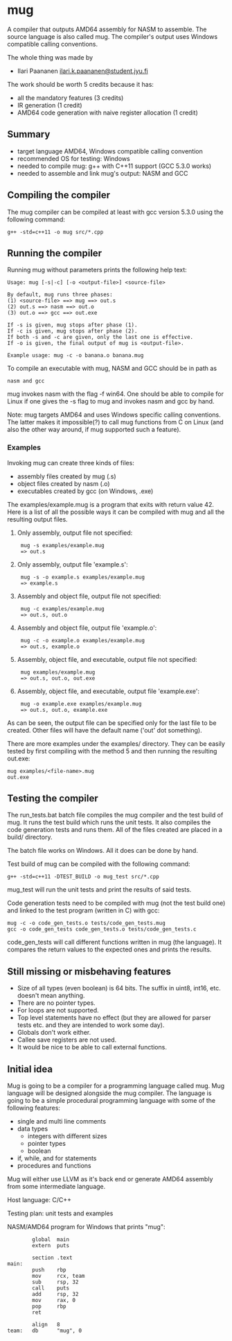 # mug

A compiler that outputs AMD64 assembly for NASM to assemble.
The source language is also called mug.
The compiler's output uses Windows compatible calling conventions.

The whole thing was made by
* Ilari Paananen ilari.k.paananen@student.jyu.fi

The work should be worth 5 credits because it has:
- all the mandatory features (3 credits)
- IR generation (1 credit)
- AMD64 code generation with naive register allocation (1 credit)

## Summary

- target language AMD64, Windows compatible calling convention
- recommended OS for testing: Windows
- needed to compile mug: g++ with C++11 support (GCC 5.3.0 works)
- needed to assemble and link mug's output: NASM and GCC

## Compiling the compiler

The mug compiler can be compiled at least with gcc version 5.3.0
using the following command:

    g++ -std=c++11 -o mug src/*.cpp

## Running the compiler

Running mug without parameters prints the following help text:

    Usage: mug [-s|-c] [-o <output-file>] <source-file>

    By default, mug runs three phases:
    (1) <source-file> ==> mug ==> out.s
    (2) out.s ==> nasm ==> out.o
    (3) out.o ==> gcc ==> out.exe

    If -s is given, mug stops after phase (1).
    If -c is given, mug stops after phase (2).
    If both -s and -c are given, only the last one is effective.
    If -o is given, the final output of mug is <output-file>.

    Example usage: mug -c -o banana.o banana.mug

To compile an executable with mug, NASM and GCC should be in path as

    nasm and gcc

mug invokes nasm with the flag -f win64. One should be able to compile
for Linux if one gives the -s flag to mug and invokes nasm and gcc by hand.

Note: mug targets AMD64 and uses Windows specific calling conventions.
The latter makes it impossible(?) to call mug functions from C on Linux
(and also the other way around, if mug supported such a feature).

### Examples

Invoking mug can create three kinds of files:
- assembly files created by mug (.s)
- object files created by nasm (.o)
- executables created by gcc (on Windows, .exe)

The examples/example.mug is a program that exits with return value 42.
Here is a list of all the possible ways it can be compiled with mug and
all the resulting output files.

1. Only assembly, output file not specified:

        mug -s examples/example.mug
        => out.s

2. Only assembly, output file 'example.s':

        mug -s -o example.s examples/example.mug
        => example.s

3. Assembly and object file, output file not specified:

        mug -c examples/example.mug
        => out.s, out.o

4. Assembly and object file, output file 'example.o':

        mug -c -o example.o examples/example.mug
        => out.s, example.o

5. Assembly, object file, and executable, output file not specified:

        mug examples/example.mug
        => out.s, out.o, out.exe

6. Assembly, object file, and executable, output file 'example.exe':

        mug -o example.exe examples/example.mug
        => out.s, out.o, example.exe

As can be seen, the output file can be specified only for the last file
to be created. Other files will have the default name ('out' dot something).

There are more examples under the examples/ directory. They can be easily tested
by first compiling with the method 5 and then running the resulting out.exe:

    mug examples/<file-name>.mug
    out.exe

## Testing the compiler

The run_tests.bat batch file compiles the mug compiler and the test
build of mug. It runs the test build which runs the unit tests.
It also compiles the code generation tests and runs them. All of the
files created are placed in a build/ directory.

The batch file works on Windows. All it does can be done by hand.
    
Test build of mug can be compiled with the following command:

    g++ -std=c++11 -DTEST_BUILD -o mug_test src/*.cpp

mug_test will run the unit tests and print the results of said tests.

Code generation tests need to be compiled with mug (not the test build one)
and linked to the test program (written in C) with gcc:

    mug -c -o code_gen_tests.o tests/code_gen_tests.mug
    gcc -o code_gen_tests code_gen_tests.o tests/code_gen_tests.c

code_gen_tests will call different functions written in mug (the language).
It compares the return values to the expected ones and prints the results.

## Still missing or misbehaving features

- Size of all types (even boolean) is 64 bits. The suffix in uint8, int16,
  etc. doesn't mean anything.
- There are no pointer types.
- For loops are not supported.
- Top level statements have no effect (but they are allowed for parser tests
  etc. and they are intended to work some day).
- Globals don't work either.
- Callee save registers are not used.
- It would be nice to be able to call external functions.

## Initial idea

Mug is going to be a compiler for a programming language called mug. Mug language will be designed alongside the mug compiler. The language is going to be a simple procedural programming language with some of the following features:
* single and multi line comments
* data types
  * integers with different sizes
  * pointer types
  * boolean
* if, while, and for statements
* procedures and functions

Mug will either use LLVM as it's back end or generate AMD64 assembly from some intermediate language.

Host language: C/C++

Testing plan: unit tests and examples

NASM/AMD64 program for Windows that prints "mug":

            global  main
            extern  puts
            
            section .text
    main:
            push    rbp
            mov     rcx, team
            sub     rsp, 32
            call    puts
            add     rsp, 32
            mov     rax, 0
            pop     rbp
            ret
            
            align   8
    team:   db      "mug", 0
